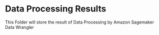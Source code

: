 # Data Processing Results

This Folder will store the result of Data Processing by Amazon Sagemaker Data Wrangler

